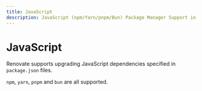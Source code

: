 ```yaml
---
title: JavaScript
description: JavaScript (npm/Yarn/pnpm/Bun) Package Manager Support in Renovate
---
```


# JavaScript

Renovate supports upgrading JavaScript dependencies specified in `package.json` files.

`npm`, `yarn`, `pnpm` and `bun` are all supported.
